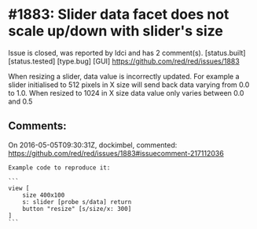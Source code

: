 
#1883: Slider data facet does not scale up/down with slider's size
================================================================================
Issue is closed, was reported by ldci and has 2 comment(s).
[status.built] [status.tested] [type.bug] [GUI]
<https://github.com/red/red/issues/1883>

When resizing a slider, data value is incorrectly updated. For example a slider initialised to 512 pixels in X size will send back data varying from 0.0 to 1.0. When resized to 1024 in X size data value only varies between 0.0 and 0.5 



Comments:
--------------------------------------------------------------------------------

On 2016-05-05T09:30:31Z, dockimbel, commented:
<https://github.com/red/red/issues/1883#issuecomment-217112036>

    Example code to reproduce it:
    
    ```
    view [
        size 400x100
        s: slider [probe s/data] return
        button "resize" [s/size/x: 300]
    ]
    ```

